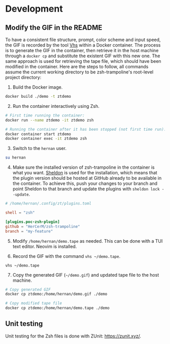 # Development

## Modify the GIF in the README

To have a consistent file structure, prompt, color scheme and input speed, the GIF is
recorded by the tool [Vhs](https://github.com/charmbracelet/vhs) within a Docker
container. The process is to generate the GIF in the container, then retrieve it in the
host machine through a `docker cp` and substitute the existent GIF with this new one. The
same approach is used for retrieving the tape file, which should have been modified in the
container. Here are the steps to follow, all commands assume the current working directory
to be zsh-trampoline's root-level project directory:

1. Build the Docker image.

```bash
docker build ./demo -t ztdemo
```
2. Run the container interactively using Zsh.
```bash
# First time running the container:
docker run --name ztdemo -it ztdemo zsh

# Running the container after it has been stopped (not first time run):
docker container start ztdemo
docker container exec -it ztdemo zsh
```
3. Switch to the `hernan` user.
```bash
su hernan
```
4. Make sure the installed version of zsh-trampoline in the container is what you want.
   [Sheldon](https://github.com/rossmacarthur/sheldon) is used for the installation, which
   means that the plugin version should be hosted at GitHub already to be available in the
   container. To achieve this, push your changes to your branch and point Sheldon to that
   branch and update the plugins with `sheldon lock --update`.
```toml
# /home/hernan/.config/zt/plugins.toml

shell = "zsh"

[plugins.poc-zsh-plugin]
github = "HerCerM/zsh-trampoline"
branch = "my-feature"
```
5. Modify `/home/hernan/demo.tape` as needed. This can be done with a TUI text editor.
   Neovim is installed.

6. Record the GIF with the command `vhs ~/demo.tape`.
```
vhs ~/demo.tape
```
7. Copy the generated GIF (`~/demo.gif`) and updated tape file to the host machine.
```bash
# Copy generated GIF
docker cp ztdemo:/home/hernan/demo.gif ./demo

# Copy modified tape file
docker cp ztdemo:/home/hernan/demo.tape ./demo
```

## Unit testing

Unit testing for the Zsh files is done with ZUnit: <https://zunit.xyz/>.
